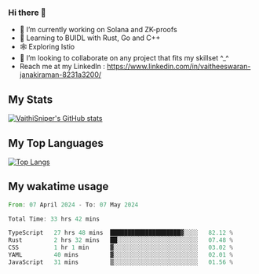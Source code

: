 ### Hi there 👋

- 🔭 I’m currently working on Solana and ZK-proofs
- 📖 Learning to BUIDL with Rust, Go and C++
- 🕸️ Exploring Istio
- 👯 I’m looking to collaborate on any project that fits my skillset ^_^
- Reach me at my LinkedIn : https://www.linkedin.com/in/vaitheeswaran-janakiraman-8231a3200/

## My Stats
[![VaithiSniper's GitHub stats](https://github-readme-stats.vercel.app/api?username=VaithiSniper&hide=stars&theme=radical)](https://github.com/anuraghazra/github-readme-stats)

## My Top Languages

[![Top Langs](https://github-readme-stats.vercel.app/api/top-langs/?username=VaithiSniper&layout=compact)](https://github.com/anuraghazra/github-readme-stats)

## My wakatime usage

<!--START_SECTION:waka-->

```rust
From: 07 April 2024 - To: 07 May 2024

Total Time: 33 hrs 42 mins

TypeScript   27 hrs 48 mins  ████████████████████▓░░░░   82.12 %
Rust         2 hrs 32 mins   ██░░░░░░░░░░░░░░░░░░░░░░░   07.48 %
CSS          1 hr 1 min      ▓░░░░░░░░░░░░░░░░░░░░░░░░   03.02 %
YAML         40 mins         ▓░░░░░░░░░░░░░░░░░░░░░░░░   02.01 %
JavaScript   31 mins         ▒░░░░░░░░░░░░░░░░░░░░░░░░   01.56 %
```

<!--END_SECTION:waka-->
